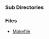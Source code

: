### Sub Directories ###
### Files ###
  * [Makefile](http://code.google.com/p/sdssidl/source/browse/trunk/src/htmIndexIDL/DLM/Makefile)